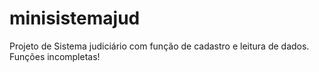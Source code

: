 # minisistemajud
Projeto de Sistema judiciário com função de cadastro e leitura de dados.
Funções incompletas!
